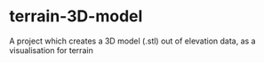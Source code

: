 # terrain-3D-model
A project which creates a 3D model (.stl) out of elevation data, as a visualisation for terrain
